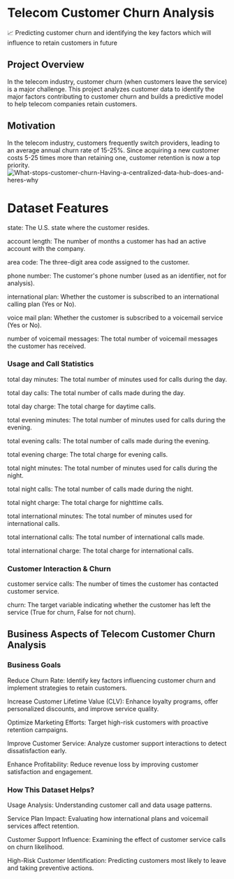  # Telecom Customer Churn Analysis

📈 Predicting customer churn and identifying the key factors which will influence to retain customers in future

## Project Overview
In the telecom industry, customer churn (when customers leave the service) is a major challenge. This project analyzes customer data to identify the major factors contributing to customer churn and builds a predictive model to help telecom companies retain customers.

## Motivation
In the telecom industry, customers frequently switch providers, leading to an average annual churn rate of 15-25%. Since acquiring a new customer costs 5-25 times more than retaining one, customer retention is now a top priority.
![What-stops-customer-churn-Having-a-centralized-data-hub-does-and-heres-why](https://github.com/user-attachments/assets/212e3035-3120-4149-8978-e8e54677672f)

 # Dataset Features
 
state: The U.S. state where the customer resides.

account length: The number of months a customer has had an active account with the company.

area code: The three-digit area code assigned to the customer.

phone number: The customer's phone number (used as an identifier, not for analysis).

international plan: Whether the customer is subscribed to an international calling plan (Yes or No).

voice mail plan: Whether the customer is subscribed to a voicemail service (Yes or No).

number of voicemail messages: The total number of voicemail messages the customer has received.

### Usage and Call Statistics

total day minutes: The total number of minutes used for calls during the day.

total day calls: The total number of calls made during the day.

total day charge: The total charge for daytime calls.

total evening minutes: The total number of minutes used for calls during the evening.

total evening calls: The total number of calls made during the evening.

total evening charge: The total charge for evening calls.

total night minutes: The total number of minutes used for calls during the night.

total night calls: The total number of calls made during the night.

total night charge: The total charge for nighttime calls.

total international minutes: The total number of minutes used for international calls.

total international calls: The total number of international calls made.

total international charge: The total charge for international calls.

### Customer Interaction & Churn

customer service calls: The number of times the customer has contacted customer service.

churn: The target variable indicating whether the customer has left the service (True for churn, False for not churn).

## Business Aspects of Telecom Customer Churn Analysis
### Business Goals

Reduce Churn Rate: Identify key factors influencing customer churn and implement strategies to retain customers.

Increase Customer Lifetime Value (CLV): Enhance loyalty programs, offer personalized discounts, and improve service quality.

Optimize Marketing Efforts: Target high-risk customers with proactive retention campaigns.

Improve Customer Service: Analyze customer support interactions to detect dissatisfaction early.

Enhance Profitability: Reduce revenue loss by improving customer satisfaction and engagement.

### How This Dataset Helps?

Usage Analysis: Understanding customer call and data usage patterns.

Service Plan Impact: Evaluating how international plans and voicemail services affect retention.

Customer Support Influence: Examining the effect of customer service calls on churn likelihood.

High-Risk Customer Identification: Predicting customers most likely to leave and taking preventive actions.
